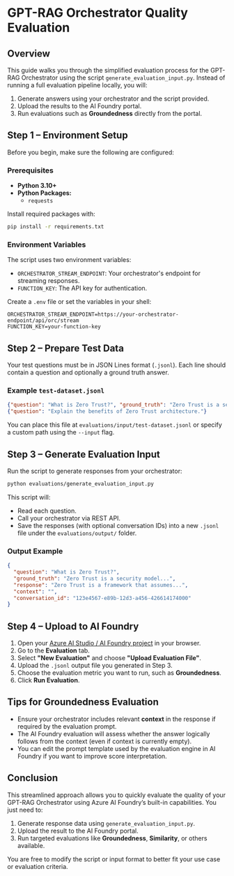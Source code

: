 # GPT-RAG Orchestrator Quality Evaluation

## Overview

This guide walks you through the simplified evaluation process for the GPT-RAG Orchestrator using the script `generate_evaluation_input.py`. Instead of running a full evaluation pipeline locally, you will:

1. Generate answers using your orchestrator and the script provided.
2. Upload the results to the AI Foundry portal.
3. Run evaluations such as **Groundedness** directly from the portal.

## Step 1 – Environment Setup

Before you begin, make sure the following are configured:

### Prerequisites

- **Python 3.10+**
- **Python Packages:**
  - `requests`

Install required packages with:

```bash
pip install -r requirements.txt
```

### Environment Variables

The script uses two environment variables:

- `ORCHESTRATOR_STREAM_ENDPOINT`: Your orchestrator's endpoint for streaming responses.
- `FUNCTION_KEY`: The API key for authentication.

Create a `.env` file or set the variables in your shell:

```env
ORCHESTRATOR_STREAM_ENDPOINT=https://your-orchestrator-endpoint/api/orc/stream
FUNCTION_KEY=your-function-key
```

## Step 2 – Prepare Test Data

Your test questions must be in JSON Lines format (`.jsonl`). Each line should contain a question and optionally a ground truth answer.

### Example `test-dataset.jsonl`

```json
{"question": "What is Zero Trust?", "ground_truth": "Zero Trust is a security model..."}
{"question": "Explain the benefits of Zero Trust architecture."}
```

You can place this file at `evaluations/input/test-dataset.jsonl` or specify a custom path using the `--input` flag.

## Step 3 – Generate Evaluation Input

Run the script to generate responses from your orchestrator:

```bash
python evaluations/generate_evaluation_input.py
```

This script will:

- Read each question.
- Call your orchestrator via REST API.
- Save the responses (with optional conversation IDs) into a new `.jsonl` file under the `evaluations/output/` folder.

### Output Example

```json
{
  "question": "What is Zero Trust?",
  "ground_truth": "Zero Trust is a security model...",
  "response": "Zero Trust is a framework that assumes...",
  "context": "",
  "conversation_id": "123e4567-e89b-12d3-a456-426614174000"
}
```

## Step 4 – Upload to AI Foundry

1. Open your [Azure AI Studio / AI Foundry project](https://ai.azure.com/) in your browser.
2. Go to the **Evaluation** tab.
3. Select **"New Evaluation"** and choose **"Upload Evaluation File"**.
4. Upload the `.jsonl` output file you generated in Step 3.
5. Choose the evaluation metric you want to run, such as **Groundedness**.
6. Click **Run Evaluation**.

## Tips for Groundedness Evaluation

- Ensure your orchestrator includes relevant **context** in the response if required by the evaluation prompt.
- The AI Foundry evaluation will assess whether the answer logically follows from the context (even if context is currently empty).
- You can edit the prompt template used by the evaluation engine in AI Foundry if you want to improve score interpretation.

## Conclusion

This streamlined approach allows you to quickly evaluate the quality of your GPT-RAG Orchestrator using Azure AI Foundry’s built-in capabilities. You just need to:

1. Generate response data using `generate_evaluation_input.py`.
2. Upload the result to the AI Foundry portal.
3. Run targeted evaluations like **Groundedness**, **Similarity**, or others available.

You are free to modify the script or input format to better fit your use case or evaluation criteria.
